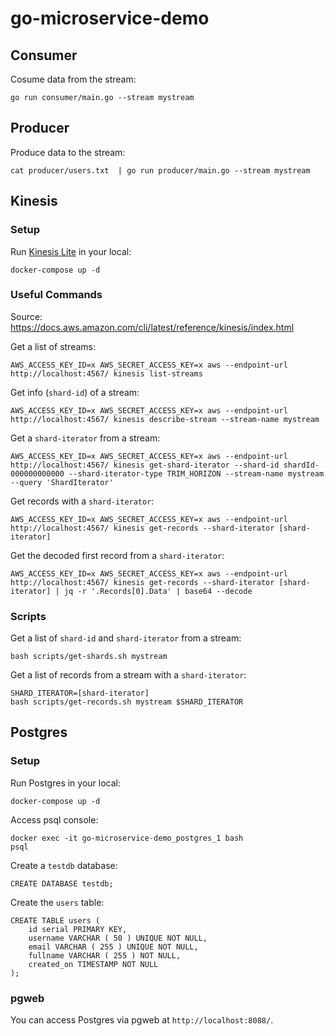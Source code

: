 # go-microservice-demo

## Consumer

Cosume data from the stream:

```
go run consumer/main.go --stream mystream
```


## Producer

Produce data to the stream:

```
cat producer/users.txt  | go run producer/main.go --stream mystream
```

## Kinesis

### Setup

Run [Kinesis Lite](https://github.com/mhart/kinesalite) in your local:

```
docker-compose up -d
```

### Useful Commands

Source: https://docs.aws.amazon.com/cli/latest/reference/kinesis/index.html

Get a list of streams:

```
AWS_ACCESS_KEY_ID=x AWS_SECRET_ACCESS_KEY=x aws --endpoint-url http://localhost:4567/ kinesis list-streams
```

Get info (`shard-id`) of a stream:


```
AWS_ACCESS_KEY_ID=x AWS_SECRET_ACCESS_KEY=x aws --endpoint-url http://localhost:4567/ kinesis describe-stream --stream-name mystream
```

Get a `shard-iterator` from a stream:

```
AWS_ACCESS_KEY_ID=x AWS_SECRET_ACCESS_KEY=x aws --endpoint-url http://localhost:4567/ kinesis get-shard-iterator --shard-id shardId-000000000000 --shard-iterator-type TRIM_HORIZON --stream-name mystream --query 'ShardIterator'
```

Get records with a `shard-iterator`:

```
AWS_ACCESS_KEY_ID=x AWS_SECRET_ACCESS_KEY=x aws --endpoint-url http://localhost:4567/ kinesis get-records --shard-iterator [shard-iterator]
```

Get the decoded first record from a `shard-iterator`:

```
AWS_ACCESS_KEY_ID=x AWS_SECRET_ACCESS_KEY=x aws --endpoint-url http://localhost:4567/ kinesis get-records --shard-iterator [shard-iterator] | jq -r '.Records[0].Data' | base64 --decode
```

### Scripts

Get a list of `shard-id` and `shard-iterator` from a stream:

```
bash scripts/get-shards.sh mystream
```

Get a list of records from a stream with a `shard-iterator`:

```
SHARD_ITERATOR=[shard-iterator]
bash scripts/get-records.sh mystream $SHARD_ITERATOR
```

## Postgres

### Setup

Run Postgres in your local:

```
docker-compose up -d
```

Access psql console:

```
docker exec -it go-microservice-demo_postgres_1 bash
psql
```

Create a `testdb` database:

```
CREATE DATABASE testdb;
```

Create the `users` table:

```
CREATE TABLE users (
	id serial PRIMARY KEY,
	username VARCHAR ( 50 ) UNIQUE NOT NULL,
	email VARCHAR ( 255 ) UNIQUE NOT NULL,
	fullname VARCHAR ( 255 ) NOT NULL,
	created_on TIMESTAMP NOT NULL
);
```

### pgweb

You can access Postgres via pgweb at  `http://localhost:8088/`.
